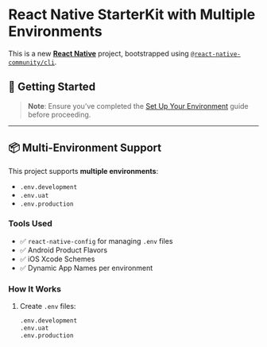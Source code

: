 # React Native StarterKit with Multiple Environments

This is a new [**React Native**](https://reactnative.dev) project, bootstrapped using [`@react-native-community/cli`](https://github.com/react-native-community/cli).

## 🚀 Getting Started

> **Note**: Ensure you’ve completed the [Set Up Your Environment](https://reactnative.dev/docs/set-up-your-environment) guide before proceeding.

---

## 📦 Multi-Environment Support

This project supports **multiple environments**:

- `.env.development`
- `.env.uat`
- `.env.production`

### Tools Used

- ✅ `react-native-config` for managing `.env` files
- ✅ Android Product Flavors
- ✅ iOS Xcode Schemes
- ✅ Dynamic App Names per environment

### How It Works

1. Create `.env` files:
   ```sh
   .env.development
   .env.uat
   .env.production
